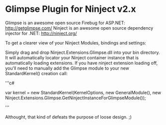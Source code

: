# Glimpse Plugin for Ninject v2.x

Glimpse is an awesome open source Firebug for ASP.NET: http://getglimpse.com/
Ninject is an awesome open source dependency injector for .NET: http://ninject.org/

To get a clearer view of your Ninject Modules, bindings and settings:

Simply drag and drop Ninject.Extensions.Glimpse.dll into your bin directory. It will automatically locator your Ninject container instance that is automatically loading extensions. If you have ninject extension loading off, you'll need to manually add the Glimpse module to your new StandardKernel() creation call:

'''c#

var kernel = new StandardKernel(KernelOptions, new GeneralModule(), new Ninject.Extensions.Glimpse.GetNinjectInstanceForGlimpseModule());

'''

Althought, that kind of defeats the purpose of loose design. ;)